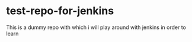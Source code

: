 # test-repo-for-jenkins
This is a dummy repo with which i will play around with jenkins in order to learn
